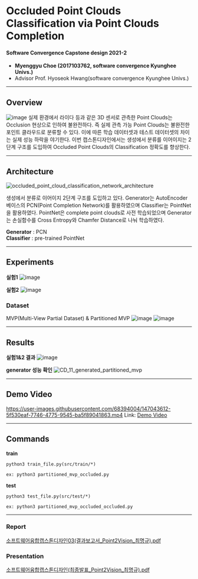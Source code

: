 # Occluded Point Clouds Classification via Point Clouds Completion 
#### Software Convergence Capstone design 2021-2

- **Myenggyu Choe (2017103762, software convergence Kyunghee Univs.)**
- Advisor Prof. Hyoseok Hwang(software convergence Kyunghee Univs.)


--------

## Overview
![image](https://user-images.githubusercontent.com/68394004/147044643-47fedd8b-bfbe-45e0-8f8b-17e65586d1d4.png)
실제 환경에서 라이다 등과 같은 3D 센서로 관측한 Point Clouds는 Occlusion 현상으로 인하여 불완전하다. 즉 실제 관측 가능 Point Clouds는 불완전한 포인트 클라우드로 분류할 수 있다.
이에 따른 학습 데이터셋과 테스트 데이터셋의 차이는 실제 성능 하락을 야기한다. 이번 캡스톤디자인에서는 생성에서 분류를 이어이지는 2단계 구조를 도입하여 Occluded Point Clouds의 Classification 정확도를 향상한다.

--------

## Architecture
![occluded_point_cloud_classification_network_architecture](https://user-images.githubusercontent.com/68394004/147044985-36ef4fdf-8e9b-4f8f-8daf-43fee78cbdcb.jpg)

생성에서 분류로 이어이지 2단계 구조를 도입하고 있다. Generator는 AutoEncoder 베이스의 PCN(Point Completion Network)를 활용하였으며 Classifier는 PointNet을 활용하였다.
PointNet은 complete point clouds로 사전 학습되었으며 Generator는 손실함수를 Cross Entropy와 Chamfer Distance로 나눠 학습하였다.

**Generator** : PCN  
**Classifier** : pre-trained PointNet

--------

## Experiments

**실험1**
![image](https://user-images.githubusercontent.com/68394004/147045946-dac0bda9-c148-4365-b0b8-afa4bd04a077.png)

**실험2**
![image](https://user-images.githubusercontent.com/68394004/147046002-b37fde71-5870-49bf-956b-da43f84949d0.png)

### Dataset
MVP(Multi-View Partial Dataset) & Partitioned MVP
![image](https://user-images.githubusercontent.com/68394004/147045896-ef220d69-1d05-4f8a-9d80-fcae5ad26ace.png)
![image](https://user-images.githubusercontent.com/68394004/147045905-5aa30bc3-5462-4b66-a882-13885965e893.png)

--------

## Results
**실험1&2 결과**
![image](https://user-images.githubusercontent.com/68394004/147045857-862041ba-9e85-4a7c-8734-1734c3bbd66a.png)

**generator 성능 확인**
![CD_11_generated_partitioned_mvp](https://user-images.githubusercontent.com/68394004/147047690-fbf2ef72-17fb-4dd9-8c0b-a21e2b0aaa1b.png)

--------

## Demo Video
https://user-images.githubusercontent.com/68394004/147043612-5f530eaf-7746-4775-9545-ba5f89041863.mp4
Link: [Demo Video](./소프트웨어융합캡스톤디자인(시연동영상_Point2Vision_최명규).mp4)

--------

## Commands

**train**
```
python3 train_file.py(src/train/*)

ex: python3 partitioned_mvp_occluded.py
```


**test**
```
python3 test_file.py(src/test/*)

ex: python3 partitioned_mvp_occluded_occluded.py
```
--------

### Report
[소프트웨어융합캡스톤디자인03(결과보고서_Point2Vision_최명규).pdf](https://github.com/GoDa-Choe/capstone_design/files/7760363/03._Point2Vision_.pdf)

### Presentation
[소프트웨어융합캡스톤디자인(최종발표_Point2Vision_최명규).pdf](https://github.com/GoDa-Choe/capstone_design/files/7760362/_Point2Vision_.pdf)

